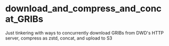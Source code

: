 # download_and_compress_and_concat_GRIBs
Just tinkering with ways to concurrently download GRIBs from DWD's HTTP server, compress as zstd, concat, and upload to S3
